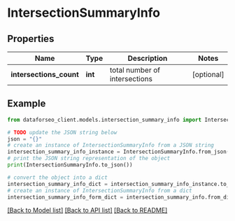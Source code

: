 # IntersectionSummaryInfo


## Properties

Name | Type | Description | Notes
------------ | ------------- | ------------- | -------------
**intersections_count** | **int** | total number of intersections | [optional] 

## Example

```python
from dataforseo_client.models.intersection_summary_info import IntersectionSummaryInfo

# TODO update the JSON string below
json = "{}"
# create an instance of IntersectionSummaryInfo from a JSON string
intersection_summary_info_instance = IntersectionSummaryInfo.from_json(json)
# print the JSON string representation of the object
print(IntersectionSummaryInfo.to_json())

# convert the object into a dict
intersection_summary_info_dict = intersection_summary_info_instance.to_dict()
# create an instance of IntersectionSummaryInfo from a dict
intersection_summary_info_form_dict = intersection_summary_info.from_dict(intersection_summary_info_dict)
```
[[Back to Model list]](../README.md#documentation-for-models) [[Back to API list]](../README.md#documentation-for-api-endpoints) [[Back to README]](../README.md)


